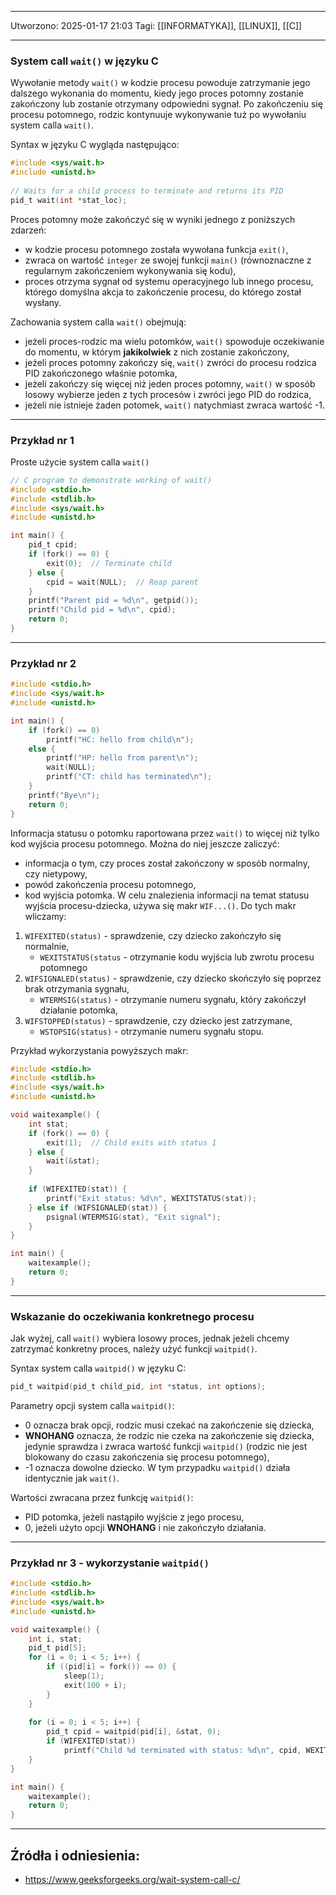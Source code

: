 
---
Utworzono: 2025-01-17 21:03
Tagi: [[INFORMATYKA]], [[LINUX]], [[C]]

---

### **System call `wait()` w języku C**
Wywołanie metody `wait()` w kodzie procesu powoduje zatrzymanie jego dalszego wykonania do momentu, kiedy jego proces potomny zostanie zakończony lub zostanie otrzymany odpowiedni sygnał. Po zakończeniu się procesu potomnego, rodzic kontynuuje wykonywanie tuż po wywołaniu system calla `wait()`.

Syntax w języku C wygląda następująco:

```c
#include <sys/wait.h>  
#include <unistd.h>  
  
// Waits for a child process to terminate and returns its PID  
pid_t wait(int *stat_loc);
```

Proces potomny może zakończyć się w wyniki jednego z poniższych zdarzeń:
- w kodzie procesu potomnego została wywołana funkcja `exit()`,
- zwraca on wartość `integer` ze swojej funkcji `main()` (równoznaczne z regularnym zakończeniem wykonywania się kodu),
- proces otrzyma sygnał od systemu operacyjnego lub innego procesu, którego domyślna akcja to zakończenie procesu, do którego został wysłany.

Zachowania system calla `wait()` obejmują:
- jeżeli proces-rodzic ma wielu potomków, `wait()` spowoduje oczekiwanie do momentu, w którym **jakikolwiek** z nich zostanie zakończony,
- jeżeli proces potomny zakończy się, `wait()` zwróci do procesu rodzica PID zakończonego właśnie potomka,
- jeżeli zakończy się więcej niż jeden proces potomny, `wait()` w sposób losowy wybierze jeden z tych procesów i zwróci jego PID do rodzica,
- jeżeli nie istnieje żaden potomek, `wait()` natychmiast zwraca wartość -1.

---

### **Przykład nr 1**
Proste użycie system calla `wait()`

```c
// C program to demonstrate working of wait()
#include <stdio.h>
#include <stdlib.h>
#include <sys/wait.h>
#include <unistd.h>

int main() {
    pid_t cpid;
    if (fork() == 0) {
        exit(0);  // Terminate child
    } else {
        cpid = wait(NULL);  // Reap parent
    }
    printf("Parent pid = %d\n", getpid());
    printf("Child pid = %d\n", cpid);
    return 0;
}
```

---

### **Przykład nr 2**

```c
#include <stdio.h>
#include <sys/wait.h>
#include <unistd.h>

int main() {
    if (fork() == 0)
        printf("HC: hello from child\n");
    else {
        printf("HP: hello from parent\n");
        wait(NULL);
        printf("CT: child has terminated\n");
    }
    printf("Bye\n");
    return 0;
}
```

Informacja statusu o potomku raportowana przez `wait()` to więcej niż tylko kod wyjścia procesu potomnego. Można do niej jeszcze zaliczyć:
- informacja o tym, czy proces został zakończony w sposób normalny, czy nietypowy,
- powód zakończenia procesu potomnego,
- kod wyjścia potomka.
W celu znalezienia informacji na temat statusu wyjścia procesu-dziecka, używa się makr `WIF...()`. Do tych makr wliczamy:
1. `WIFEXITED(status)` - sprawdzenie, czy dziecko zakończyło się normalnie,
	- `WEXITSTATUS(status` - otrzymanie kodu wyjścia lub zwrotu procesu potomnego
2. `WIFSIGNALED(status)` - sprawdzenie, czy dziecko skończyło się poprzez brak otrzymania sygnału,
	- `WTERMSIG(status)` - otrzymanie numeru sygnału, który zakończył działanie potomka,
3. `WIFSTOPPED(status)` - sprawdzenie, czy dziecko jest zatrzymane,
	- `WSTOPSIG(status)` - otrzymanie numeru sygnału stopu.

Przykład wykorzystania powyższych makr:

```c
#include <stdio.h>
#include <stdlib.h>
#include <sys/wait.h>
#include <unistd.h>

void waitexample() {
    int stat;
    if (fork() == 0) {
        exit(1);  // Child exits with status 1
    } else {
        wait(&stat);
    }
    
    if (WIFEXITED(stat)) {
        printf("Exit status: %d\n", WEXITSTATUS(stat));
    } else if (WIFSIGNALED(stat)) {
        psignal(WTERMSIG(stat), "Exit signal");
    }
}

int main() {
    waitexample();
    return 0;
}
```

---

### **Wskazanie do oczekiwania konkretnego procesu**
Jak wyżej, call `wait()` wybiera losowy proces, jednak jeżeli chcemy zatrzymać konkretny proces, należy użyć funkcji `waitpid()`.

Syntax system calla `waitpid()` w języku C:

```c
pid_t waitpid(pid_t child_pid, int *status, int options);
```

Parametry opcji system calla `waitpid()`:
- 0 oznacza brak opcji, rodzic musi czekać na zakończenie się dziecka,
- **WNOHANG** oznacza, że rodzic nie czeka na zakończenie się dziecka, jedynie sprawdza i zwraca wartość funkcji `waitpid()` (rodzic nie jest blokowany do czasu zakończenia się procesu potomnego),
- -1 oznacza dowolne dziecko. W tym przypadku `waitpid()` działa identycznie jak `wait()`.

Wartości zwracana przez funkcję `waitpid()`:
- PID potomka, jeżeli nastąpiło wyjście z jego procesu,
- 0, jeżeli użyto opcji **WNOHANG** i nie zakończyło działania.

---

### **Przykład nr 3 - wykorzystanie `waitpid()`**

```c
#include <stdio.h>
#include <stdlib.h>
#include <sys/wait.h>
#include <unistd.h>

void waitexample() {
    int i, stat;
    pid_t pid[5];
    for (i = 0; i < 5; i++) {
        if ((pid[i] = fork()) == 0) {
            sleep(1);
            exit(100 + i);
        }
    }
    
    for (i = 0; i < 5; i++) {
        pid_t cpid = waitpid(pid[i], &stat, 0);
        if (WIFEXITED(stat))
            printf("Child %d terminated with status: %d\n", cpid, WEXITSTATUS(stat));
    }
}

int main() {
    waitexample();
    return 0;
}
```






---
## Źródła i odniesienia:
- https://www.geeksforgeeks.org/wait-system-call-c/